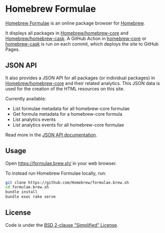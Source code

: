 # Homebrew Formulae

[Homebrew Formulae](https://formulae.brew.sh) is an online package browser for [Homebrew](https://brew.sh).

It displays all packages in [Homebrew/homebrew-core](https://github.com/Homebrew/homebrew-core) and [Homebrew/homebrew-cask](https://github.com/Homebrew/homebrew-cask). A GitHub Action in [homebrew-core](https://github.com/Homebrew/homebrew-core/blob/master/.github/main.workflow) or [homebrew-cask](https://github.com/Homebrew/homebrew-cask/blob/master/.github/main.workflow) is run on each commit, which deploys the site to GitHub Pages.

## JSON API

It also provides a JSON API for all packages (or individual packages) in [Homebrew/homebrew-core](https://github.com/Homebrew/homebrew-core) and their related analytics. This JSON data is used for the creation of the HTML resources on this site.

Currently available:
- List formulae metadata for all homebrew-core formulae
- Get formula metadata for a homebrew-core formula
- List analytics events
- List analytics events for all homebrew-core formulae

Read more in the [JSON API documentation](https://formulae.brew.sh/docs/api/).

## Usage
Open https://formulae.brew.sh/ in your web browser.

To instead run Homebrew Formulae locally, run:
```bash
git clone https://github.com/Homebrew/formulae.brew.sh
cd formulae.brew.sh
bundle install
bundle exec rake serve
```

## License
Code is under the [BSD 2-clause "Simplified" License](LICENSE.txt).
